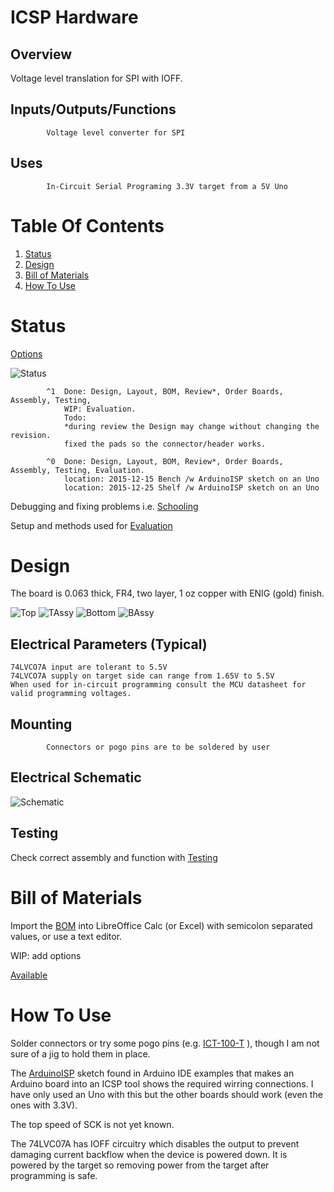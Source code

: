 # ICSP Hardware

## Overview

Voltage level translation for SPI with IOFF.

## Inputs/Outputs/Functions

```
        Voltage level converter for SPI
```


## Uses

```
        In-Circuit Serial Programing 3.3V target from a 5V Uno
```


# Table Of Contents

1. [Status](#status)
2. [Design](#design)
3. [Bill of Materials](#bill-of-materials)
4. [How To Use](#how-to-use)


# Status

[Options](#bill-of-materials)

![Status](./status_icon.png "ICSP Status")

```
        ^1  Done: Design, Layout, BOM, Review*, Order Boards, Assembly, Testing,
            WIP: Evaluation.
            Todo:  
            *during review the Design may change without changing the revision.
            fixed the pads so the connector/header works.

        ^0  Done: Design, Layout, BOM, Review*, Order Boards, Assembly, Testing, Evaluation.
            location: 2015-12-15 Bench /w ArduinoISP sketch on an Uno 
            location: 2015-12-25 Shelf /w ArduinoISP sketch on an Uno 
```

Debugging and fixing problems i.e. [Schooling](./Schooling/)

Setup and methods used for [Evaluation](./Evaluation/)


# Design

The board is 0.063 thick, FR4, two layer, 1 oz copper with ENIG (gold) finish.

![Top](./Documents/15321,Top.png "ICSP Top")
![TAssy](./Documents/15321,TAssy.jpg "ICSP Top Assy")
![Bottom](./Documents/15321,Bottom.png "ICSP Bottom")
![BAssy](./Documents/15321,BAssy.jpg "ICSP Bottom Assy")

## Electrical Parameters (Typical)

```
74LVCO7A input are tolerant to 5.5V
74LVCO7A supply on target side can range from 1.65V to 5.5V
When used for in-circuit programming consult the MCU datasheet for valid programming voltages.
```

## Mounting

```
        Connectors or pogo pins are to be soldered by user
```

## Electrical Schematic

![Schematic](./Documents/15321,Schematic.png "ICSP Schematic")

## Testing

Check correct assembly and function with [Testing](./Testing/)


# Bill of Materials

Import the [BOM](./Design/15321,BOM.csv) into LibreOffice Calc (or Excel) with semicolon separated values, or use a text editor.

WIP: add options

[Available](https://rpubus.org/Order_Form.html)

# How To Use

Solder connectors or try some pogo pins (e.g. [ICT-100-T] ), though I am not sure of a jig to hold them in place.

[ICT-100-T]: http://www.mouser.com/Search/Refine.aspx?Keyword=ICT-100-T

The [ArduinoISP] sketch found in Arduino IDE examples that makes an Arduino board into an ICSP tool shows the required wirring connections. I have only used an Uno with this but the other boards should work (even the ones with 3.3V). 

[ArduinoISP]: https://github.com/arduino/Arduino/blob/master/build/shared/examples/11.ArduinoISP/ArduinoISP/ArduinoISP.ino

The top speed of SCK is not yet known.

The 74LVC07A has IOFF circuitry which disables the output to prevent damaging current backflow when the device is powered down. It is powered by the target so removing power from the target after programming is safe.








